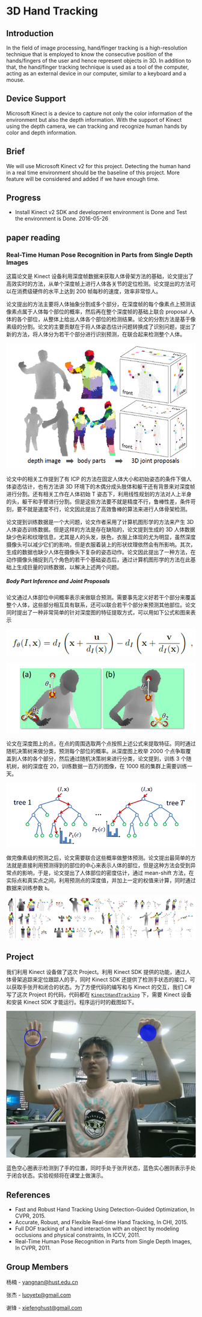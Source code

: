 # 3D Hand Tracking

## Introduction

In the field of image processing, hand/finger tracking is a high-resolution technique that is employed to know the consecutive position of the hands/fingers of the user and hence represent objects in 3D. In addition to that, the hand/finger tracking technique is used as a tool of the computer, acting as an external device in our computer, similar to a keyboard and a mouse.

## Device Support

Microsoft Kinect is a device to capture not only the color information of the environment but also the depth information. With the support of Kinect using the depth camera, we can tracking and recognize human hands by color and depth information.

## Brief

We will use Microsoft Kinect v2 for this project. Detecting the human hand in a real time environment should be the baseline of this project. More feature will be considered and added if we have enough time.

## Progress

- Install Kinect v2 SDK and development environment is Done and Test the environment is Done. 2016-05-26

## paper reading

### Real-Time Human Pose Recognition in Parts from Single Depth Images

这篇论文是 Kinect 设备利用深度帧数据来获取人体骨架方法的基础，论文提出了高效实时的方法，从单个深度帧上进行人体各关节的定位检测。论文提出的方法可以在消费级硬件的水平上达到 200 帧每秒的速度，效率非常惊人。

论文提出的方法主要将人体抽象分割成多个部分，在深度帧的每个像素点上预测该像素点属于人体每个部位的概率，然后再在整个深度帧的基础上联合 proposal 人体的各个部位，从整体上给出人体各个部位的检测结果。论文的分割方法是基于像素级的分割。论文的主要贡献在于将人体姿态估计问题转换成了识别问题，提出了新的方法，将人体分为若干个部分进行识别预测，在联合起来检测整个人体。

![joint](img/joint.png)

论文中的相关工作提到了有 ICP 的方法在固定人体大小和初始姿态的条件下做人体姿态估计，也有方法讲 3D 环境下的木偶分成头肢体和躯干还有背景来对深度帧进行分割。还有相关工作在人体初始 T 姿态下，利用线性规划的方法对人上半身的头，躯干和手臂进行分割。但是这些方法要不就是精度不行，鲁棒性差，条件苛刻，要不就是速度不行，论文因此提出了高效鲁棒的算法来进行人体骨架检测。

论文提到训练数据是一个大问题，论文作者采用了计算机图形学的方法来产生 3D 人体姿态训练数据。但是这样的方法是存在缺陷的，论文提到生成的 3D 人体数据缺少色彩和纹理信息，尤其是人的头发，肤色，衣服上体现的尤为明显，虽然深度摄像头可以减少它们的影响，但是衣服着装上的形状纹理依然会有所影响。其次，生成的数据也缺少人体在摄像头下复杂的姿态动作。论文因此提出了一种方法，在动作摄像头捕捉到几个角色的若干个基础姿态后，通过计算机图形学的方法在此基础上生成巨量的训练数据，以解决上述两个问题。

##### Body Part Inference and Joint Proposals

论文通过人体部位中间概率表示来做联合预测。需要事先定义好若干个部分来覆盖整个人体，这些部分相互具有联系，还可以联合若干个部分来预测其他部位。论文同时提出了一种非常简单的针对深度图的特征提取方式，可以用如下公式和图来表示

![f1](img/f1.png)

![f2](img/f2.png)

论文在深度图上的点，在点的周围选取两个点按照上述公式来提取特征。同时通过随机决策树来做分类，预测每个部位的概率。从深度图上枚举 2000 个点争取覆盖到人体的各个部分，然后通过随机决策树来进行分类，论文提到，训练 3 个随机树，树的深度在 20，训练数据一百万的图像，在 1000 核的集群上需要训练一天。

![tree](img/tree.png)

做完像素级的预测之后，论文需要联合这些概率做整体预测。论文提出最简单的方法就是直接利用预测得到的部位的中心来表示人体的部位，但是这种方法会受到异常点的影响，于是，论文提出了人体部位的密度估计，通过 mean-shift 方法，在实际点和真实点之间，利用预测点的深度值，并加上一定的权值来计算，同时通过数据来训练参数 `b`。

![full](img/full.png)

## Project

我们利用 Kinect 设备做了这次 Project。利用 Kinect SDK 提供的功能，通过人体骨架追踪来定位跟踪人的手，同时 Kinect SDK 还提供了检测手状态的接口，可以获取手张开和闭合的状态。为了方便代码的编写和与 Kinect 的交互，我们 C# 写了这次 Project 的代码，代码都在 [`KinectHandTracking`](KinectHandTracking) 下，需要 Kinect 设备和安装 Kinect SDK 才能运行。程序运行时的截图如下。

![project-snapshot](img/project-snapshot.jpg)

蓝色空心圈表示检测到了手的位置，同时手处于张开状态，蓝色实心圈则表示手处于闭合状态。实验视频将在课堂上做演示。

## References

- Fast and Robust Hand Tracking Using Detection-Guided Optimization, In CVPR, 2015.
- Accurate, Robust, and Flexible Real-time Hand Tracking, In CHI, 2015.
- Full DOF tracking of a hand interaction with an object by modeling occlusions and physical constraints, In ICCV, 2011.
- Real-Time Human Pose Recognition in Parts from Single Depth Images, In CVPR, 2011.

## Group Members

杨楠 - yangnan@hust.edu.cn

张杰 - luoyetx@gmail.com

谢锋 - xiefenghust@gmail.com
